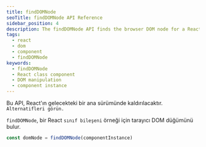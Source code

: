 ```yaml
---
title: findDOMNode
seoTitle: findDOMNode API Reference
sidebar_position: 4
description: The findDOMNode API finds the browser DOM node for a React class component instance. This documentation explains its usage, caveats, and alternatives.
tags: 
  - react
  - dom
  - component
  - findDOMNode
keywords: 
  - findDOMNode
  - React class component
  - DOM manipulation
  - component instance
---
```

Bu API, React'ın gelecekteki bir ana sürümünde kaldırılacaktır. `Alternatifleri görün.`





`findDOMNode`, bir React `sınıf bileşeni` örneği için tarayıcı DOM düğümünü bulur.

```js
const domNode = findDOMNode(componentInstance)
```